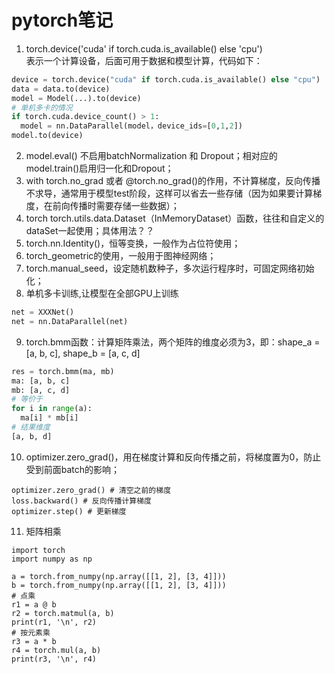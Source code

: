 pytorch笔记
====
1. torch.device('cuda' if torch.cuda.is_available() else 'cpu') <br>
表示一个计算设备，后面可用于数据和模型计算，代码如下：
``` Python
device = torch.device("cuda" if torch.cuda.is_available() else "cpu")
data = data.to(device)
model = Model(...).to(device)
# 单机多卡的情况
if torch.cuda.device_count() > 1:
  model = nn.DataParallel(model，device_ids=[0,1,2])
model.to(device)
```
2. model.eval() 不启用batchNormalization 和 Dropout；相对应的model.train()启用归一化和Dropout；
3. with torch.no_grad 或者 @torch.no_grad()的作用，不计算梯度，反向传播不求导，通常用于模型test阶段，这样可以省去一些存储（因为如果要计算梯度，在前向传播时需要存储一些数据）；
4. torch torch.utils.data.Dataset（InMemoryDataset）函数，往往和自定义的dataSet一起使用；具体用法？？
5. torch.nn.Identity()，恒等变换，一般作为占位符使用；
6. torch_geometric的使用，一般用于图神经网络；
7. torch.manual_seed，设定随机数种子，多次运行程序时，可固定网络初始化；
8. 单机多卡训练,让模型在全部GPU上训练
```Python
net = XXXNet()
net = nn.DataParallel(net)
```
9. torch.bmm函数：计算矩阵乘法，两个矩阵的维度必须为3，即：shape_a = \[a, b, c], shape_b = \[a, c, d]
```Python
res = torch.bmm(ma, mb)
ma: [a, b, c]
mb: [a, c, d]
# 等价于
for i in range(a):
  ma[i] * mb[i]
# 结果维度
[a, b, d]
```
10. optimizer.zero_grad()，用在梯度计算和反向传播之前，将梯度置为0，防止受到前面batch的影响；
```
optimizer.zero_grad() # 清空之前的梯度
loss.backward() # 反向传播计算梯度
optimizer.step() # 更新梯度
```
11. 矩阵相乘
```
import torch
import numpy as np

a = torch.from_numpy(np.array([[1, 2], [3, 4]]))
b = torch.from_numpy(np.array([[1, 2], [3, 4]]))
# 点乘
r1 = a @ b
r2 = torch.matmul(a, b)
print(r1, '\n', r2)
# 按元素乘
r3 = a * b
r4 = torch.mul(a, b)
print(r3, '\n', r4)
```

